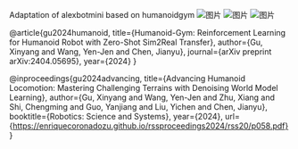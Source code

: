 Adaptation of alexbotmini based on humanoidgym
![图片](https://github.com/user-attachments/assets/d6edc27b-ad2c-4290-a87b-a92ae1ae7d7e)
![图片](https://github.com/user-attachments/assets/066ec20b-416e-43cd-9a05-1415e001d89e)
![图片](https://github.com/user-attachments/assets/4c8bcd10-f4a6-4ce4-a3d0-ba87795777e6)

@article{gu2024humanoid,
  title={Humanoid-Gym: Reinforcement Learning for Humanoid Robot with Zero-Shot Sim2Real Transfer},
  author={Gu, Xinyang and Wang, Yen-Jen and Chen, Jianyu},
  journal={arXiv preprint arXiv:2404.05695},
  year={2024}
}

@inproceedings{gu2024advancing,
  title={Advancing Humanoid Locomotion: Mastering Challenging Terrains with Denoising World Model Learning},
  author={Gu, Xinyang and Wang, Yen-Jen and Zhu, Xiang and Shi, Chengming and Guo, Yanjiang and Liu, Yichen and Chen, Jianyu},
  booktitle={Robotics: Science and Systems},
  year={2024},
  url={https://enriquecoronadozu.github.io/rssproceedings2024/rss20/p058.pdf}
}
